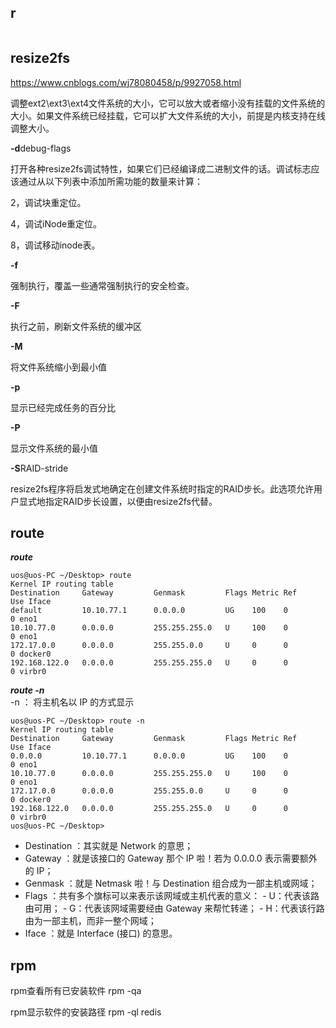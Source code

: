 ## r
```toc
```

## resize2fs
https://www.cnblogs.com/wj78080458/p/9927058.html

调整ext2\ext3\ext4文件系统的大小，它可以放大或者缩小没有挂载的文件系统的大小。如果文件系统已经挂载，它可以扩大文件系统的大小，前提是内核支持在线调整大小。


**-d**debug-flags

打开各种resize2fs调试特性，如果它们已经编译成二进制文件的话。调试标志应该通过从以下列表中添加所需功能的数量来计算：

2，调试块重定位。

4，调试iNode重定位。

8，调试移动inode表。

**-f**

强制执行，覆盖一些通常强制执行的安全检查。

**-F**

执行之前，刷新文件系统的缓冲区

**-M**

将文件系统缩小到最小值

**-p**

显示已经完成任务的百分比

**-P**

显示文件系统的最小值

**-S**RAID-stride

resize2fs程序将启发式地确定在创建文件系统时指定的RAID步长。此选项允许用户显式地指定RAID步长设置，以便由resize2fs代替。


## route
***route***
```
uos@uos-PC ~/Desktop> route
Kernel IP routing table
Destination     Gateway         Genmask         Flags Metric Ref    Use Iface
default         10.10.77.1      0.0.0.0         UG    100    0        0 eno1
10.10.77.0      0.0.0.0         255.255.255.0   U     100    0        0 eno1
172.17.0.0      0.0.0.0         255.255.0.0     U     0      0        0 docker0
192.168.122.0   0.0.0.0         255.255.255.0   U     0      0        0 virbr0
```
***route -n***  
-n ： 将主机名以 IP 的方式显示
```
uos@uos-PC ~/Desktop> route -n
Kernel IP routing table
Destination     Gateway         Genmask         Flags Metric Ref    Use Iface
0.0.0.0         10.10.77.1      0.0.0.0         UG    100    0        0 eno1
10.10.77.0      0.0.0.0         255.255.255.0   U     100    0        0 eno1
172.17.0.0      0.0.0.0         255.255.0.0     U     0      0        0 docker0
192.168.122.0   0.0.0.0         255.255.255.0   U     0      0        0 virbr0
uos@uos-PC ~/Desktop> 
```

 
   - Destination ：其实就是 Network 的意思； 
   - Gateway ：就是该接口的 Gateway 那个 IP 啦！若为 0.0.0.0 表示需要额外的 IP； 
   -  Genmask ：就是 Netmask 啦！与 Destination 组合成为一部主机或网域； 
   -  Flags ：共有多个旗标可以来表示该网域或主机代表的意义： 
   			-   U：代表该路由可用； 
   			-   G：代表该网域需要经由 Gateway 来帮忙转递； 
   			-   H：代表该行路由为一部主机，而非一整个网域； 
   - Iface ：就是 Interface (接口) 的意思。



## rpm
rpm查看所有已安装软件 rpm -qa

rpm显示软件的安装路径 rpm -ql redis
